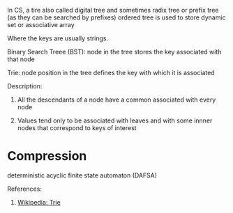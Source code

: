 In CS, a tire also called digital tree and sometimes radix tree or prefix tree (as they can be searched by prefixes) 
ordered tree is used to store dynamic set or associative array

Where the keys are usually strings.

Binary Search Treee (BST): node in the tree stores the key associated with that node

Trie: node position in the tree defines the key with which it is associated

Description:

1. All the descendants of a node have a common associated with every node

2. Values tend only to be associated with leaves and with some innner nodes that correspond to keys of interest

# Compression
deterministic acyclic finite state automaton (DAFSA)

References:
1. [Wikipedia: Trie](https://en.wikipedia.org/wiki/Trie)
